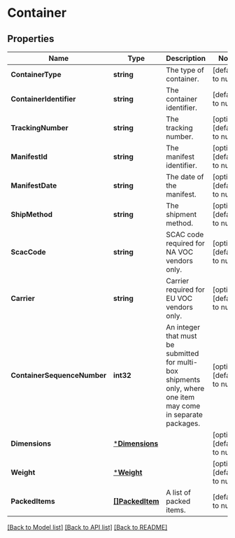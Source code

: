 # Container

## Properties
Name | Type | Description | Notes
------------ | ------------- | ------------- | -------------
**ContainerType** | **string** | The type of container. | [default to null]
**ContainerIdentifier** | **string** | The container identifier. | [default to null]
**TrackingNumber** | **string** | The tracking number. | [optional] [default to null]
**ManifestId** | **string** | The manifest identifier. | [optional] [default to null]
**ManifestDate** | **string** | The date of the manifest. | [optional] [default to null]
**ShipMethod** | **string** | The shipment method. | [optional] [default to null]
**ScacCode** | **string** | SCAC code required for NA VOC vendors only. | [optional] [default to null]
**Carrier** | **string** | Carrier required for EU VOC vendors only. | [optional] [default to null]
**ContainerSequenceNumber** | **int32** | An integer that must be submitted for multi-box shipments only, where one item may come in separate packages. | [optional] [default to null]
**Dimensions** | [***Dimensions**](Dimensions.md) |  | [optional] [default to null]
**Weight** | [***Weight**](Weight.md) |  | [optional] [default to null]
**PackedItems** | [**[]PackedItem**](PackedItem.md) | A list of packed items. | [default to null]

[[Back to Model list]](../README.md#documentation-for-models) [[Back to API list]](../README.md#documentation-for-api-endpoints) [[Back to README]](../README.md)

